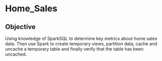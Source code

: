 # Home_Sales

## Objective

Using knowledge of SparkSQL to determine key metrics about home sales data. Then use Spark to create temporary views, partition data, cache and uncache a temporary table and finally verify that the table has been uncached.

